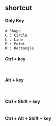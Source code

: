 ## shortcut

#### Only Key
```
# Shape
C : Circle
L : Line
P : Point
R : Rectangle
```

#### Ctrl + key
```


```

#### Alt + key
```


```

#### Ctrl + Shift + key
```

```

#### Ctrl + Alt + Shift + key
```

```

